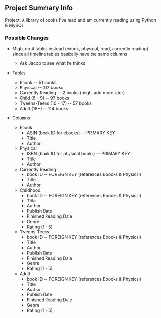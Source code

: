## Project Summary Info
Project: A library of books I've read and am currently reading using Python & MySQL

### Possible Changes
- Might do 4 tables instead (ebook, physical, read, currently reading) since all timeline tables basically have the same columns
  - Ask Jacob to see what he thinks

- Tables
  - Ebook -- 51 books
  - Physical -- 217 books
  - Currently Reading -- 2 books (might add more later)
  - Child (6 - 9) -- 97 books
  - Tweens-Teens (10 - 17) -- 57 books
  - Adult (18+) -- 114 books

- Columns
  - Ebook
    - ASIN (book ID for ebooks) -- PRIMARY KEY
    - Title
    - Author
  - Physical
    - ISBN (book ID for physical books) -- PRIMARY KEY
    - Title
    - Author
  - Currently Reading
    - book ID -- FOREIGN KEY (references Ebooks & Physical)
    - Title
    - Author
  - Childhood
    - book ID -- FOREIGN KEY (references Ebooks & Physical)
    - Title
    - Author
    - Publish Date
    - Finished Reading Date
    - Genre
    - Rating (1 - 5)
  - Tweens-Teens
    - book ID -- FOREIGN KEY (references Ebooks & Physical)
    - Title
    - Author
    - Publish Date
    - Finished Reading Date
    - Genre
    - Rating (1 - 5)
  - Adult
    - book ID -- FOREIGN KEY (references Ebooks & Physical)
    - Title
    - Author
    - Publish Date
    - Finished Reading Date
    - Genre
    - Rating (1 - 5)
